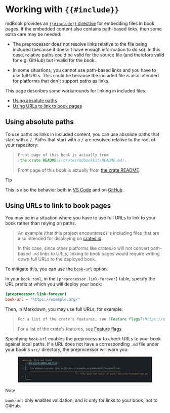 # Working with `{{#include}}`

mdBook provides an [`{{#include}}` directive][mdbook-include] for embedding files in
book pages. If the embedded content also contains path-based links, then some extra care
may be needed:

- The preprocessor does not resolve links relative to the file being included (because
  it doesn't have enough information to do so). In this case, relative paths could be
  valid for the source file (and therefore valid for e.g. GitHub) but invalid for the
  book.

- In some situations, you cannot use path-based links and you have to use full URLs.
  This could be because the included file is also intended for platforms that don't
  support paths as links.

This page describes some workarounds for linking in included files.

- [Using absolute paths](#using-absolute-paths)
- [Using URLs to link to book pages](#using-urls-to-link-to-book-pages)

## Using absolute paths

To use paths as links in included content, you can use absolute paths that start with a
`/`. Paths that start with a `/` are resolved relative to the root of your repository:

> ```md
> Front page of this book is actually from
> [the crate README](/crates/mdbookkit/README.md).
> ```
>
> Front page of this book is actually from
> [the crate README](/crates/mdbookkit/README.md).

> [!TIP]
>
> This is also the behavior both in [VS Code][vscode-path-completions] and on
> [GitHub][github-relative-links].

## Using URLs to link to book pages

You may be in a situation where you have to use full URLs to link to your book rather
than relying on paths.

> An example (that this project encountered) is including files that are also intended
> for displaying on [crates.io][cargo-readme].
>
> In this case, since other platforms like crates.io will not convert path-based `.md`
> links to URLs, linking to book pages would require writing down full URLs to the
> deployed book.

To mitigate this, you can use the [`book-url`](configuration.md#book-url) option.

In your `book.toml`, in the `[preprocessor.link-forever]` table, specify the URL prefix
at which you will deploy your book:

```toml
[preprocessor.link-forever]
book-url = "https://example.org/"
```

Then, in Markdown, you may use full URLs, for example:

> ```md
> For a list of the crate's features, see [Feature flags](https://example.org/features).
> ```
>
> For a list of the crate's features, see [Feature flags](https://example.org/features).

Specifying `book-url` enables the preprocessor to check URLs to your book against local
paths. If a URL does not have a corresponding `.md` file under your book's `src/`
directory, the preprocessor will warn you:

<figure>

![warnings emitted for broken canonical links](media/error-reporting-canonical-urls.png)

</figure>

> [!NOTE]
>
> `book-url` only enables validation, and is only for links to your book, not to GitHub.

<!-- prettier-ignore-start -->

[mdbook-include]: https://rust-lang.github.io/mdBook/format/mdbook.html#including-files
[vscode-path-completions]: https://code.visualstudio.com/docs/languages/markdown#_path-completions
[github-relative-links]: https://docs.github.com/en/get-started/writing-on-github/getting-started-with-writing-and-formatting-on-github/basic-writing-and-formatting-syntax#relative-links
[cargo-readme]: https://doc.rust-lang.org/cargo/reference/manifest.html#the-readme-field

<!-- prettier-ignore-end -->
